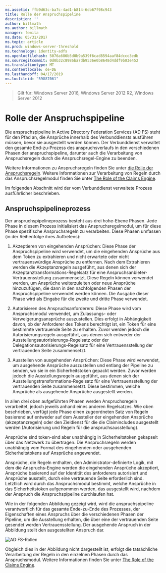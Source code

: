 ```yaml
---
ms.assetid: ffb9d63c-ba7c-4ad1-b814-6db67f98c943
title: Rolle der Anspruchspipeline
description: ''
author: billmath
ms.author: billmath
manager: femila
ms.date: 05/31/2017
ms.topic: article
ms.prod: windows-server-threshold
ms.technology: identity-adfs
ms.openlocfilehash: 5076a686b5d0b9a539f6cad8594aaf84dccc3edb
ms.sourcegitcommit: 0d0b32c8986ba7db9536e0b8648d4ddf9b03e452
ms.translationtype: MT
ms.contentlocale: de-DE
ms.lasthandoff: 04/17/2019
ms.locfileid: "59887061"
---
```

>Gilt für: Windows Server 2016, Windows Server 2012 R2, Windows Server 2012

# <a name="the-role-of-the-claims-pipeline"></a>Rolle der Anspruchspipeline
Die anspruchspipeline in Active Directory Federation Services \(AD FS\) steht für den Pfad an, die Ansprüche innerhalb des Verbunddiensts ausführen müssen, bevor sie ausgestellt werden können. Der Verbunddienst verwaltet den gesamte End\-zu\-Prozess des anspruchsverlaufs in den verschiedenen Phasen der anspruchspipeline, darunter auch die Verarbeitung von Anspruchsregeln durch die Anspruchsregel-Engine zu beenden.  
  
Weitere Informationen zu Anspruchsregeln finden Sie unter [die Rolle der Anspruchsregeln](The-Role-of-Claim-Rules.md). Weitere Informationen zur Verarbeitung von Regeln durch das Anspruchsregelmodul finden Sie unter [The Role of the Claims Engine](The-Role-of-the-Claims-Engine.md).  
  
Im folgenden Abschnitt wird der vom Verbunddienst verwaltete Prozess ausführlicher beschrieben.  
  
## <a name="claims-pipeline-process"></a>Anspruchspipelineprozess  
Der anspruchspipelineprozess besteht aus drei hohe\-Ebene Phasen. Jede Phase in diesem Prozess initialisiert das Anspruchsregelmodul, um für diese Phase spezifische Anspruchsregeln zu verarbeiten. Diese Phasen umfassen \(in der Reihenfolge ihres Auftretens\):  
  
1.  Akzeptieren von eingehenden Ansprüchen: Diese Phase der Anspruchspipeline wird verwendet, um die eingehenden Ansprüche aus dem Token zu extrahieren und nicht erwartete oder nicht vertrauenswürdige Ansprüche zu entfernen. Nach dem Extrahieren werden die Akzeptanzregeln ausgeführt, aus denen sich der Akzeptanztransformations-Regelsatz für eine Anspruchsanbieter-Vertrauensstellung zusammensetzt. Diese Regeln können verwendet werden, um Ansprüche weiterzuleiten oder neue Ansprüche hinzuzufügen, die dann in den nachfolgenden Phasen der Anspruchspipeline verwendet werden können. Die Ausgabe dieser Phase wird als Eingabe für die zweite und dritte Phase verwendet.  
  
2.  Autorisieren des Anspruchsanforderers: Diese Phase wird vom Anspruchsmodul verwendet, um Zulassungs- oder Verweigerungsansprüche auszustellen. Dies erfolgt in Abhängigkeit davon, ob der Anforderer des Tokens berechtigt ist, ein Token für eine bestimmte vertrauende Seite zu erhalten. Zuvor werden jedoch die Autorisierungsregeln ausgeführt, aus denen sich entweder der Ausstellungsautorisierungs-Regelsatz oder der Delegationsautorisierungs-Regelsatz für eine Vertrauensstellung der vertrauenden Seite zusammensetzt.  
  
3.  Ausstellen von ausgehenden Ansprüchen: Diese Phase wird verwendet, um ausgehende Ansprüche auszustellen und entlang der Pipeline zu senden, wo sie in ein Sicherheitstoken gepackt werden. Zuvor werden jedoch die Ausstellungsregeln ausgeführt, aus denen sich der Ausstellungstransformations-Regelsatz für eine Vertrauensstellung der vertrauenden Seite zusammensetzt. Diese bestimmen, welche Ansprüche als ausgehende Ansprüche ausgestellt werden.  
  
In allen drei oben aufgeführten Phasen werden Anspruchsregeln verarbeitet, jedoch jeweils anhand eines anderen Regelsatzes. Wie oben beschrieben, verfügt jede Phase einen zugeordneten Satz von Regeln basierend auf entweder auf dem Aussteller der eingehenden Ansprüche \(akzeptanzregeln\) oder den Zieldienst für die die Claimincludes ausgestellt werden \(Autorisierung und Regeln für die anspruchsausstellung\).  
  
Ansprüche sind token\-sind aber unabhängig in Sicherheitstoken gekapselt über das Netzwerk zu übertragen. Die Anspruchsregeln werden unabhängig vom Format des eingehenden oder ausgehenden Sicherheitstokens auf Ansprüche angewendet.  
  
Ansprüche, die Regeln enthalten, den Administrator\-definierte Logik, mit dem die Anspruchs-Engine werden die eingehenden Ansprüche akzeptiert, Ansprüche basierend auf der Identität des anforderers autorisiert und Ansprüche ausstellt, durch eine vertrauende Seite erforderlich sind. Letztlich wird durch das Anspruchsmodul bestimmt, welche Ansprüche in das Sicherheitstoken aufgenommen werden, das ausgestellt wird, nachdem der Anspruch die Anspruchspipeline durchlaufen hat.  
  
Wie in der folgenden Abbildung gezeigt wird, wird die anspruchspipeline verantwortlich für das gesamte Ende\-zu\-Ende des Prozesses, der Eigenschaften eines Anspruchs über die verschiedenen Phasen der Pipeline, um die Ausstellung erhalten, die über eine der vertrauenden Seite gesendet werden Vertrauensstellung. Der ausgehende Anspruch in der Abbildung stellt den ausgestellten Anspruch dar.  
  
![AD FS-Rollen](media/adfs2_pipeline.gif)  
  
Obgleich dies in der Abbildung nicht dargestellt ist, erfolgt die tatsächliche Verarbeitung der Regeln in den einzelnen Phasen durch das Anspruchsmodul. Weitere Informationen finden Sie unter [The Role of the Claims Engine](The-Role-of-the-Claims-Engine.md).  
  

